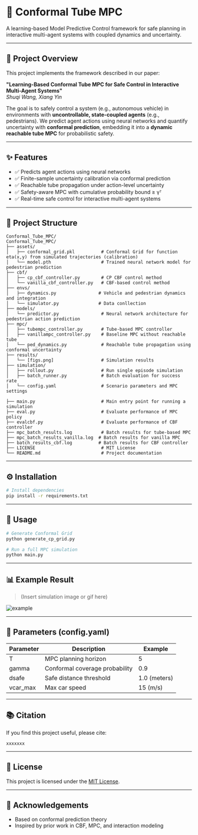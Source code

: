 # 🚗 Conformal Tube MPC

A learning-based Model Predictive Control framework for safe planning in interactive multi-agent systems with coupled dynamics and uncertainty.

---

## 📖 Project Overview

This project implements the framework described in our paper:

**"Learning-Based Conformal Tube MPC for Safe Control in Interactive Multi-Agent Systems"**  
*Shuqi Wang, Xiang Yin*

The goal is to safely control a system (e.g., autonomous vehicle) in environments with **uncontrollable, state-coupled agents** (e.g., pedestrians). We predict agent actions using neural networks and quantify uncertainty with **conformal prediction**, embedding it into a **dynamic reachable tube MPC** for probabilistic safety.

---

## ✨ Features

- ✅ Predicts agent actions using neural networks
- ✅ Finite-sample uncertainty calibration via conformal prediction
- ✅ Reachable tube propagation under action-level uncertainty
- ✅ Safety-aware MPC with cumulative probability bound ≥ γᵀ
- ✅ Real-time safe control for interactive multi-agent systems

---

## 📁 Project Structure

```
Conformal_Tube_MPC/
Conformal_Tube_MPC/
├── assets/
│   ├── conformal_grid.pkl          # Conformal Grid for function eta(x,y) from simulated trajectories (calibration)
│   └── model.pth                   # Trained neural network model for pedestrian prediction
├── cbf/
│   ├── cp_cbf_controller.py        # CP CBF control method
│   └── vanilla_cbf_controller.py   # CBF-based control method
├── envs/
│   ├── dynamics.py                # Vehicle and pedestrian dynamics and integration
│   └── simulator.py               # Data conllection
├── models/
│   └── predictor.py                # Neural network architecture for pedestrian action prediction
├── mpc/
│   ├── tubempc_controller.py       # Tube-based MPC controller
│   ├── vanillampc_controller.py    # Baseline MPC without reachable tube
│   └── ped_dynamics.py             # Reachable tube propagation using conformal uncertainty
├── results/
│   └── [figs.png]                  # Simulation results
├── simulation/
│   ├── rollout.py                  # Run single episode simulation
│   ├── batch_runner.py             # Batch evaluation for success rate
│   └── config.yaml                 # Scenario parameters and MPC settings

├── main.py                         # Main entry point for running a simulation
├── eval.py                         # Evaluate performance of MPC policy
├── evalcbf.py                      # Evaluate performance of CBF controller
├── mpc_batch_results.log           # Batch results for tube-based MPC
├── mpc_batch_results_vanilla.log  # Batch results for vanilla MPC
├── batch_results_cbf.log          # Batch results for CBF controller
├── LICENSE                         # MIT License
└── README.md                       # Project documentation

```

---

## ⚙️ Installation

```bash
# Install dependencies
pip install -r requirements.txt
```

---

## 🚀 Usage

```bash
# Generate Conformal Grid
python generate_cp_grid.py

# Run a full MPC simulation
python main.py
```

---

## 📊 Example Result

> (Insert simulation image or gif here)

![example](./figs/example.png)

---

## 📌 Parameters (config.yaml)

| Parameter     | Description                           | Example        |
|---------------|---------------------------------------|----------------|
| T             | MPC planning horizon                  | 5              |
| gamma         | Conformal coverage probability        | 0.9            |
| dsafe         | Safe distance threshold               | 1.0 (meters)   |
| vcar_max      | Max car speed                         | 15 (m/s)       |

---

## 📚 Citation

If you find this project useful, please cite:

```
xxxxxxx
```

---

## 📝 License

This project is licensed under the [MIT License](./LICENSE).

---

## 🙌 Acknowledgements

- Based on conformal prediction theory
- Inspired by prior work in CBF, MPC, and interaction modeling
